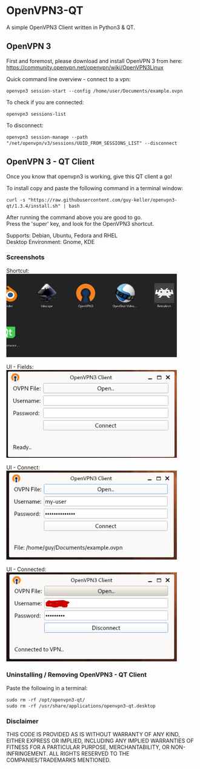 OpenVPN3-QT 
============
A simple OpenVPN3 Client written in Python3 & QT.

## OpenVPN 3
First and foremost, please download and install OpenVPN 3 from here:  
https://community.openvpn.net/openvpn/wiki/OpenVPN3Linux

Quick command line overview - connect to a vpn:
```shell
openvpn3 session-start --config /home/user/Documents/example.ovpn
```

To check if you are connected:
```shell
openvpn3 sessions-list
```

To disconnect:
```shell
openvpn3 session-manage --path "/net/openvpn/v3/sessions/UUID_FROM_SESSIONS_LIST" --disconnect
```

## OpenVPN 3 - QT Client

Once you know that openvpn3 is working, give this QT client a go!  

To install copy and paste the following command in a terminal window:
```shell
curl -s "https://raw.githubusercontent.com/guy-keller/openvpn3-qt/1.3.4/install.sh" | bash
```

After running the command above you are good to go.  
Press the 'super' key, and look for the OpenVPN3 shortcut.

Supports: Debian, Ubuntu, Fedora and RHEL    
Desktop Environment: Gnome, KDE

### Screenshots

Shortcut:    
<img src="other/assets/shortcut.png" width="450" heigth="200">

UI - Fields:  
<img src="other/assets/ui-1.png" width="450" heigth="200">

UI - Connect:  
<img src="other/assets/ui-2.png" width="450" heigth="200">

UI - Connected:  
<img src="other/assets/ui-3.png" width="450" heigth="200">

### Uninstalling / Removing OpenVPN3 - QT Client

Paste the following in a terminal:
```shell
sudo rm -rf /opt/openvpn3-qt/
sudo rm -rf /usr/share/applications/openvpn3-qt.desktop
```

### Disclaimer

THIS CODE IS PROVIDED AS IS WITHOUT WARRANTY OF ANY KIND, EITHER EXPRESS OR IMPLIED, INCLUDING ANY IMPLIED WARRANTIES OF FITNESS FOR A PARTICULAR PURPOSE, MERCHANTABILITY, OR NON-INFRINGEMENT.
ALL RIGHTS RESERVED TO THE COMPANIES/TRADEMARKS MENTIONED.

